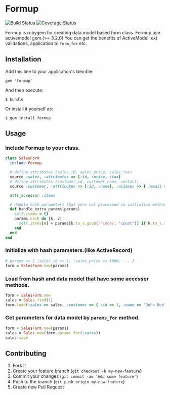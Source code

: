 # Formup

[![Build Status](https://secure.travis-ci.org/pinzolo/formup.png)](http://travis-ci.org/pinzolo/formup)
[![Coverage Status](https://coveralls.io/repos/pinzolo/formup/badge.png)](https://coveralls.io/r/pinzolo/formup)

Formup is rubygem for creating data model based form class.
Formup use activemodel gem.(>= 3.2.0)
You can get the benefits of ActiveModel.  ex) validations, application to `form_for` etc.

## Installation

Add this line to your application's Gemfile:

    gem 'formup'

And then execute:

    $ bundle

Or install it yourself as:

    $ gem install formup

## Usage

### Include Formup to your class.

```ruby
class SalesForm
  include Formup

  # define attributes (sales_id, sales_price, sales_tax)
  source :sales, :attributes => [:id, :price, :tax]
  # define attributes (customer_id, customer_name, contact)
  source :customer, :attributes => [:id, :name], :aliases => { :email => :contact }

  attr_accessor :items

  # Handle hash parameters that were not processed in initialize method.
  def handle_extra_params(params)
    self.items = {}
    params.each do |k, v|
      self.items[v] = params[k.to_s.gsub(/^code/, "count")] if k.to_s.match(/^code/)
    end
  end
end
```

### Initialize with hash parameters.(like ActiveRecord)

```ruby
# params => { :sales_id => 1, :sales_price => 1000, ... }
form = SalesForm.new(params)
```

### Load from hash and data model that have some accessor methods.

```ruby
form = SalesForm.new
sales = Sales.find(1)
form.load(:sales => sales, :customer => { :id => 1, :name => "John Doe", :email => "john@example.com"})
```

### Get parameters for data model by `params_for` method.

```ruby
form = SalesForm.new(params)
sales = Sales.new(form.params_for(:sales))
sales.save
```

## Contributing

1. Fork it
2. Create your feature branch (`git checkout -b my-new-feature`)
3. Commit your changes (`git commit -am 'Add some feature'`)
4. Push to the branch (`git push origin my-new-feature`)
5. Create new Pull Request
